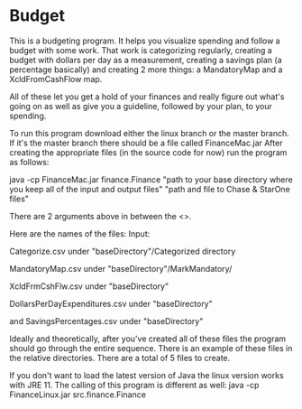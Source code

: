 # Budget
This is a budgeting program.  It helps you visualize spending and follow a budget with some work.
That work is categorizing regularly, creating a budget with dollars per day as a measurement, 
creating a savings plan (a percentage basically) and creating 2 more things: a MandatoryMap and a XcldFromCashFlow map.

All of these let you get a hold of your finances and really figure out what's going on as well as give you a guideline,
followed by your plan, to your spending.

To run this program download either the linux branch or the master branch.
If it's the master branch there should be a file called FinanceMac.jar
After creating the appropriate files (in the source code for now) run the program as follows:

java -cp FinanceMac.jar finance.Finance "path to your base directory where you keep all of the input and output files" "path and file to Chase & StarOne files"

There are 2 arguments above in between the <>.

Here are the names of the files:
Input:

Categorize.csv under "baseDirectory"/Categorized directory
  
MandatoryMap.csv under "baseDirectory"/MarkMandatory/
  
XcldFrmCshFlw.csv under "baseDirectory"
  
DollarsPerDayExpenditures.csv under "baseDirectory"
  
and
SavingsPercentages.csv under "baseDirectory"

Ideally and theoretically, after you've created all of these files the program should go through the 
entire sequence.  There is an example of these files in the relative directories.  There are a total of 5 files to create.

If you don't want to load the latest version of Java the linux version works with JRE 11.
The calling of this program is different as well:
java -cp FinanceLinux.jar src.finance.Finance <path a as above> <path b as above>
